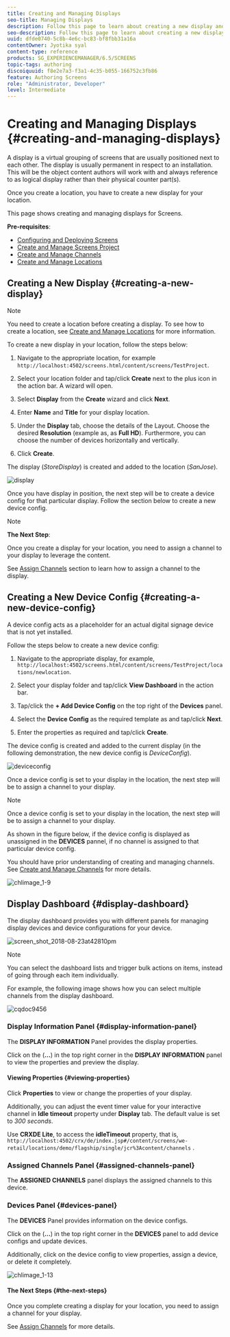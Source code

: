 ```yaml
---
title: Creating and Managing Displays
seo-title: Managing Displays
description: Follow this page to learn about creating a new display and device config. Additionally, learn about the display dashboard.
seo-description: Follow this page to learn about creating a new display and device config. Additionally, learn about the display dashboard.
uuid: dfde0740-5c8b-4e6c-bc83-bf8fbb31a16a
contentOwner: Jyotika syal
content-type: reference
products: SG_EXPERIENCEMANAGER/6.5/SCREENS
topic-tags: authoring
discoiquuid: f8e2e7a3-f3a1-4c35-b055-166752c3fb86
feature: Authoring Screens
role: "Administrator, Developer"
level: Intermediate
---
```


# Creating and Managing Displays {#creating-and-managing-displays}

A display is a virtual grouping of screens that are usually positioned next to each other. The display is usually permanent in respect to an installation. This will be the object content authors will work with and always reference to as logical display rather than their physical counter part(s).

Once you create a location, you have to create a new display for your location.

This page shows creating and managing displays for Screens.

**Pre-requisites**:

* [Configuring and Deploying Screens](configuring-screens-introduction.md)
* [Create and Manage Screens Project](creating-a-screens-project.md)
* [Create and Manage Channels](managing-channels.md)
* [Create and Manage Locations](managing-locations.md)

## Creating a New Display {#creating-a-new-display}

>[!NOTE]
>
>You need to create a location before creating a display. To see how to create a location, see [Create and Manage Locations](managing-locations.md) for more information.

To create a new display in your location, follow the steps below:

1. Navigate to the appropriate location, for example `http://localhost:4502/screens.html/content/screens/TestProject`.
1. Select your location folder and tap/click **Create** next to the plus icon in the action bar. A wizard will open.
1. Select **Display** from the **Create** wizard and click **Next**.

1. Enter **Name** and **Title** for your display location.

1. Under the **Display** tab, choose the details of the Layout. Choose the desired **Resolution** (example as, as **Full HD**). Furthermore, you can choose the number of devices horizontally and vertically.

1. Click **Create**.

The display (*StoreDisplay*) is created and added to the location (*SanJose*).

![display](assets/display.gif)

Once you have display in position, the next step will be to create a device config for that particular display. Follow the section below to create a new device config.

>[!NOTE]
>
>**The Next Step**:
>
>Once you create a display for your location, you need to assign a channel to your display to leverage the content.
>
>See [Assign Channels](channel-assignment.md) section to learn how to assign a channel to the display.

## Creating a New Device Config {#creating-a-new-device-config}

A device config acts as a placeholder for an actual digital signage device that is not yet installed.

Follow the steps below to create a new device config:

1. Navigate to the appropriate display, for example, `http://localhost:4502/screens.html/content/screens/TestProject/locations/newlocation`.
1. Select your display folder and tap/click **View Dashboard** in the action bar.
1. Tap/click the **+ Add Device Config** on the top right of the **Devices** panel.

1. Select the **Device Config** as the required template as and tap/click **Next**.

1. Enter the properties as required and tap/click **Create**.

The device config is created and added to the current display (in the following demonstration, the new device config is *DeviceConfig*).

![deviceconfig](assets/deviceconfig.gif)

Once a device config is set to your display in the location, the next step will be to assign a channel to your display.

>[!NOTE]
>
>Once a device config is set to your display in the location, the next step will be to assign a channel to your display.
>
>As shown in the figure below, if the device config is displayed as unassigned in the **DEVICES** pannel, if no channel is assigned to that particular device config.
>
>You should have prior understanding of creating and managing channels. See [Create and Manage Channels](managing-channels.md) for more details.

![chlimage_1-9](assets/chlimage_1-9.png)

## Display Dashboard {#display-dashboard}

The display dashboard provides you with different panels for managing display devices and device configurations for your device.

![screen_shot_2018-08-23at42810pm](assets/screen_shot_2018-08-23at42810pm.png)

>[!NOTE]
>
>You can select the dashboard lists and trigger bulk actions on items, instead of going through each item individually.
>
>For example, the following image shows how you can select multiple channels from the display dashboard.

![cqdoc9456](assets/cqdoc9456.gif)

### Display Information Panel {#display-information-panel}

The **DISPLAY INFORMATION** Panel provides the display properties.

Click on the (**...**) in the top right corner in the **DISPLAY INFORMATION** panel to view the properties and preview the display.


#### Viewing Properties {#viewing-properties}

Click **Properties** to view or change the properties of your display.

Additionally, you can adjust the event timer value for your interactive channel in **Idle timeout** property under **Display** tab. The default value is set to *300 seconds*.

Use **CRXDE Lite**, to access the **idleTimeout** property, that is, `http://localhost:4502/crx/de/index.jsp#/content/screens/we-retail/locations/demo/flagship/single/jcr%3Acontent/channels` .


### Assigned Channels Panel {#assigned-channels-panel}

The **ASSIGNED CHANNELS** panel displays the assigned channels to this device.


### Devices Panel {#devices-panel}

The **DEVICES** Panel provides information on the device configs.

Click on the (**...**) in the top right corner in the **DEVICES** panel to add device configs and update devices.

Additionally, click on the device config to view properties, assign a device, or delete it completely.

![chlimage_1-13](assets/chlimage_1-13.png)

#### The Next Steps {#the-next-steps}

Once you complete creating a display for your location, you need to assign a channel for your display.

See [Assign Channels](channel-assignment.md) for more details.
